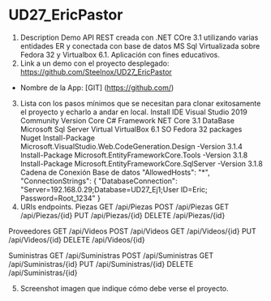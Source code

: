 # UD27_EricPastor

1. Description
Demo API REST creada con .NET COre 3.1 utilizando varias entidades ER y conectada con base de datos 
MS Sql Virtualizada sobre Fedora 32  y Virtualbox 6.1. Aplicación con fines educativos.
2. Link a un demo con el proyecto desplegado: https://github.com/Steelnox/UD27_EricPastor
* Nombre de la App: [GIT] (https://github.com/)
3. Lista con los pasos mínimos que se necesitan para clonar exitosamente el proyecto y echarlo a andar en local.
Install
IDE               Visual Studio 2019 Community Version
Core              C# 
Framework         NET Core 3.1
DataBase          Microsoft Sql Server 
Virtual           VirtualBox 6.1
SO                Fedora 32
packages Nuget
Install-Package Microsoft.VisualStudio.Web.CodeGeneration.Design  -Version 3.1.4
Install-Package Microsoft.EntityFrameworkCore.Tools               -Version 3.1.8
Install-Package Microsoft.EntityFrameworkCore.SqlServer           -Version 3.1.8
Cadena de Conexión Base de datos
"AllowedHosts": "*",
    "ConnectionStrings": {
        "DatabaseConnection": "Server=192.168.0.29;Database=UD27_Ej1;User ID=Eric; Password=Root_1234"
    }
4. URIs endpoints.
Piezas
GET       /api/Piezas
POST      /api/Piezas
GET       /api/Piezas/{id}
PUT       /api/Piezas/{id}
DELETE    /api/Piezas/{id}

Proveedores
GET       /api/Videos
POST      /api/Videos
GET       /api/Videos/{id}
PUT       /api/Videos/{id}
DELETE    /api/Videos/{id}

Suministras
GET       /api/Suministras
POST      /api/Suministras
GET       /api/Suministras/{id}
PUT       /api/Suministras/{id}
DELETE    /api/Suministras/{id}

5. Screenshot imagen que indique cómo debe verse el proyecto.

